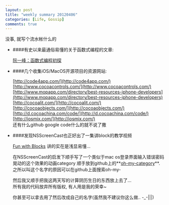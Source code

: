 ```yaml
---
layout: post
title: "weekly summary 20120406"
categories: [Life, Gossip]
comments: true
---
```


没事, 就写个流水帐什么的

- ####有史以来最通俗易懂的关于函数式编程的文章:

	[阮一峰：函数式编程初探](http://www.ruanyifeng.com/blog/2012/04/functional_programming.html) 

- ####几个收集iOS/MacOS开源项目的资源网站: 

	[http://code4app.com/](http://code4app.com/)  
	[http://www.cocoacontrols.com/](http://www.cocoacontrols.com/)  
	[http://www.mopapp.com/directory/best-resources-iphone-developers](http://www.mopapp.com/directory/best-resources-iphone-developers)   
	[http://cocoalit.com/](http://cocoalit.com/)  
	[http://cocoaobjects.com/](http://cocoaobjects.com/)  
	[http://d.cocoachina.com/code/](http://d.cocoachina.com/code/)  
	[http://iosmix.com/](http://iosmix.com/)  
	还有什么github google code什么的就不说了撒
	
- ####发现NSScreenCast也正好出了一集讲block的教学视频

	[Fun with Blocks](http://nsscreencast.com/episodes/10-fun-with-blocks) 讲的实在是浅显易懂…
	
	在NSScreenCast的启发下顺手写了一个类似于mac os登录界面输入错误密码晃动的这个效果的动画category
	顺手放到github上的**[oh-my-category](https://github.com/RoCry/oh-my-category)**.  
	之所以叫这个名字的原因可以在github上面搜索oh-my- 	
	
	然后我又顺手把我这两天写的计算阴历生日的东西放上去了…  
	所有我的代码放弃所有版权, 有人用是我的荣幸~ 
	
	你甚至可以拿去用了然后改成自己的名字(虽然我不建议你这么做.. -_-|||)

